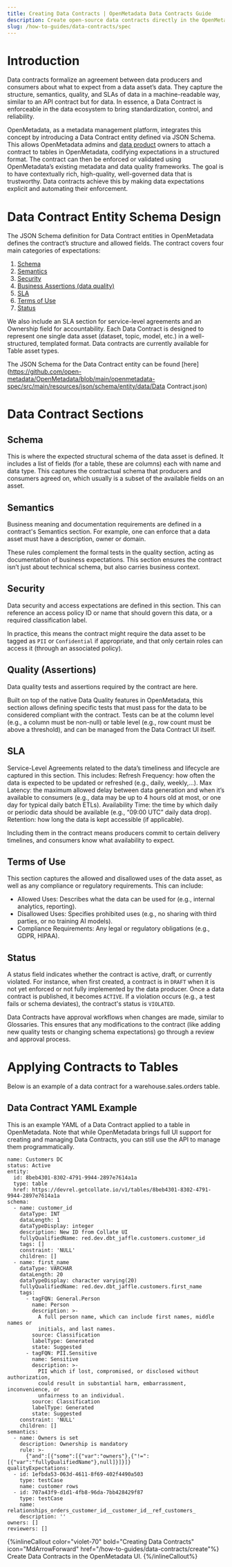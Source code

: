 ```yaml
---
title: Creating Data Contracts | OpenMetadata Data Contracts Guide
description: Create open-source data contracts directly in the OpenMetadata UI
slug: /how-to-guides/data-contracts/spec
---
```


# Introduction

Data contracts formalize an agreement between data producers and consumers about what to expect from a data asset’s data. They capture the structure, semantics, quality, and SLAs of data in a machine-readable way, similar to an API contract but for data. In essence, a Data Contract is enforceable in the data ecosystem to bring standardization, control, and reliability.

OpenMetadata, as a metadata management platform, integrates this concept by introducing a Data Contract entity defined via JSON Schema. This allows OpenMetadata admins and [data product](https://docs.open-metadata.org/latest/how-to-guides/data-governance/domains-&-data-products#data-products) owners to attach a contract to tables in OpenMetadata, codifying expectations in a structured format. The contract can then be enforced or validated using OpenMetadata’s existing metadata and data quality frameworks. The goal is to have contextually rich, high-quality, well-governed data that is trustworthy. Data contracts achieve this by making data expectations explicit and automating their enforcement.

# Data Contract Entity Schema Design

The JSON Schema definition for Data Contract entities in OpenMetadata defines the contract’s structure and allowed fields. The contract covers four main categories of expectations:

1. [Schema](#schema)
2. [Semantics](#semantics)
3. [Security](#security)
4. [Business Assertions (data quality)](#quality)
5. [SLA](#sla)
6. [Terms of Use](#terms-of-use)
7. [Status](#status)

We also include an SLA section for service-level agreements and an Ownership field for accountability. Each Data Contract is designed to represent one single data asset (dataset, topic, model, etc.) in a well-structured, templated format. Data contracts are currently available for Table asset types.

The JSON Schema for the Data Contract entity can be found [here](https://github.com/open-metadata/OpenMetadata/blob/main/openmetadata-spec/src/main/resources/json/schema/entity/data/Data Contract.json)

# Data Contract Sections
## Schema

This is where the expected structural schema of the data asset is defined. It includes a list of fields (for a table, these are columns) each with name and data type. This captures the contractual schema that producers and consumers agreed on, which usually is a subset of the available fields on an asset. 

## Semantics 

Business meaning and documentation requirements are defined in a contract's Semantics section. For example, one can enforce that a data asset must have a description, owner or domain.

These rules complement the formal tests in the quality section, acting as documentation of business expectations. This section ensures the contract isn’t just about technical schema, but also carries business context.

## Security

Data security and access expectations are defined in this section. This can reference an  access policy ID or name that should govern this data, or a required classification label. 

In practice, this means the contract might require the data asset to be tagged as `PII` or `Confidential` if appropriate, and that only certain roles can access it (through an associated policy).

## Quality (Assertions)

Data quality tests and assertions required by the contract are here. 

Built on top of the native Data Quality features in OpenMetadata, this section allows defining specific tests that must pass for the data to be considered compliant with the contract. Tests can be at the column level (e.g., a column must be non-null) or table level (e.g., row count must be above a threshold), and can be managed from the Data Contract UI itself.

## SLA

Service-Level Agreements related to the data’s timeliness and lifecycle are captured in this section.
This includes:
Refresh Frequency: how often the data is expected to be updated or refreshed (e.g., daily, weekly,...).
Max Latency: the maximum allowed delay between data generation and when it’s available to consumers (e.g., data may be up to 4 hours old at most, or one day for typical daily batch ETLs).
Availability Time: the time by which daily or periodic data should be available (e.g., “09:00 UTC” daily data drop).
Retention: how long the data is kept accessible (if applicable).

Including them in the contract means producers commit to certain delivery timelines, and consumers know what availability to expect.

## Terms of Use

This section captures the allowed and disallowed uses of the data asset, as well as any compliance or regulatory requirements. This can include:
- Allowed Uses: Describes what the data can be used for (e.g., internal analytics, reporting).
- Disallowed Uses: Specifies prohibited uses (e.g., no sharing with third parties, or no training AI models).
- Compliance Requirements: Any legal or regulatory obligations (e.g., GDPR, HIPAA).

## Status

A status field indicates whether the contract is active, draft, or currently violated. For instance, when first created, a contract is in `DRAFT` when it is not yet enforced or not fully implemented by the data producer. Once a data contract is published, it becomes `ACTIVE`. If a violation occurs (e.g., a test fails or schema deviates), the contract's status is `VIOLATED`.

Data Contracts have approval workflows when changes are made, similar to Glossaries. This ensures that any modifications to the contract (like adding new quality tests or changing schema expectations) go through a review and approval process.

# Applying Contracts to Tables

Below is an example of a data contract for a warehouse.sales.orders table.

## Data Contract YAML Example

This is an example YAML of a Data Contract applied to a table in OpenMetadata. Note that while OpenMetadata brings full UI support for creating and managing Data Contracts, you can still use the API to manage them programmatically.

```
name: Customers DC
status: Active
entity:
  id: 8beb4301-8302-4791-9944-2897e7614a1a
  type: table
  href: https://devrel.getcollate.io/v1/tables/8beb4301-8302-4791-9944-2897e7614a1a
schema:
  - name: customer_id
    dataType: INT
    dataLength: 1
    dataTypeDisplay: integer
    description: New ID from Collate UI
    fullyQualifiedName: red.dev.dbt_jaffle.customers.customer_id
    tags: []
    constraint: 'NULL'
    children: []
  - name: first_name
    dataType: VARCHAR
    dataLength: 20
    dataTypeDisplay: character varying(20)
    fullyQualifiedName: red.dev.dbt_jaffle.customers.first_name
    tags:
      - tagFQN: General.Person
        name: Person
        description: >-
          A full person name, which can include first names, middle names or
          initials, and last names.
        source: Classification
        labelType: Generated
        state: Suggested
      - tagFQN: PII.Sensitive
        name: Sensitive
        description: >-
          PII which if lost, compromised, or disclosed without authorization,
          could result in substantial harm, embarrassment, inconvenience, or
          unfairness to an individual.
        source: Classification
        labelType: Generated
        state: Suggested
    constraint: 'NULL'
    children: []
semantics:
  - name: Owners is set
    description: Ownership is mandatory
    rule: >-
      {"and":[{"some":[{"var":"owners"},{"!=":[{"var":"fullyQualifiedName"},null]}]}]}
qualityExpectations:
  - id: 1efbda53-063d-4611-8f69-402f4490a503
    type: testCase
    name: customer rows
  - id: 707a43f9-d1d1-4fb8-96da-7bb428429f87
    type: testCase
    name: relationships_orders_customer_id__customer_id__ref_customers_
    description: ''
owners: []
reviewers: []
```

{%inlineCallout
  color="violet-70"
  bold="Creating Data Contracts"
  icon="MdArrowForward"
  href="/how-to-guides/data-contracts/create"%}
  Create Data Contracts in the OpenMetadata UI.
{%/inlineCallout%}

